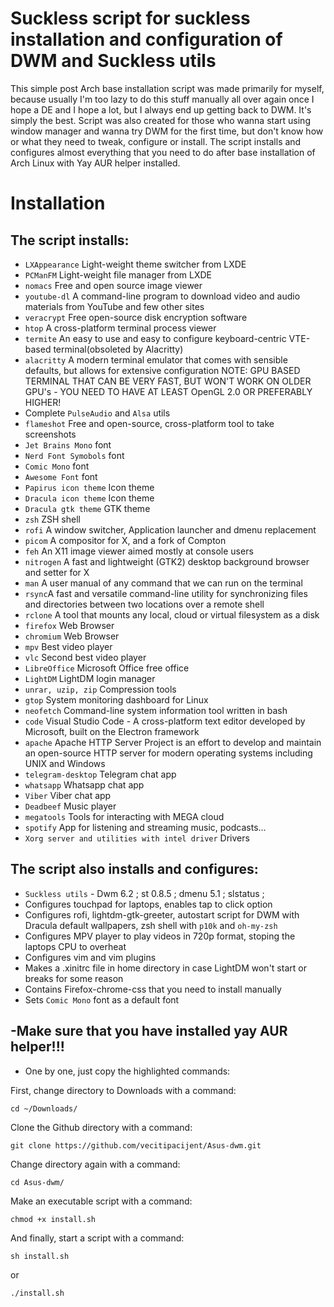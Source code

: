 # Suckless script for suckless installation and configuration of DWM and Suckless utils

This simple post Arch base installation script was made primarily for myself, because usually I'm too lazy to do this stuff manually all over again once I hope a DE and I hope a lot, but I always end up getting back to DWM. It's simply the best. Script was also created for those who wanna start using window manager and wanna try DWM for the first time, but don't know how or what they need to tweak, configure or install. The script installs and configures almost everything that you need to do after base installation of Arch Linux with Yay AUR helper installed.
                     
# Installation

## The script installs:
* `LXAppearance` Light-weight theme switcher from LXDE
* `PCManFM` Light-weight file manager from LXDE
* `nomacs` Free and open source image viewer
* `youtube-dl` A command-line program to download video and audio materials from YouTube and few other sites
* `veracrypt` Free open-source disk encryption software
* `htop`  A cross-platform terminal process viewer
* `termite` An easy to use and easy to configure keyboard-centric VTE-based terminal(obsoleted by Alacritty)
* `alacritty` A modern terminal emulator that comes with sensible defaults, but allows for extensive configuration NOTE: GPU BASED TERMINAL THAT CAN BE VERY FAST, BUT WON'T WORK ON OLDER GPU's - YOU NEED TO HAVE AT LEAST OpenGL 2.0 OR PREFERABLY HIGHER!
* Complete `PulseAudio` and `Alsa` utils
* `flameshot` Free and open-source, cross-platform tool to take screenshots
* `Jet Brains Mono` font
* `Nerd Font Symobols` font
* `Comic Mono` font
* `Awesome Font` font
* `Papirus icon theme` Icon theme
* `Dracula icon theme` Icon theme
* `Dracula gtk theme` GTK theme
* `zsh` ZSH shell
* `rofi` A window switcher, Application launcher and dmenu replacement
* `picom` A compositor for X, and a fork of Compton
* `feh` An X11 image viewer aimed mostly at console users
* `nitrogen` A fast and lightweight (GTK2) desktop background browser and setter for X
* `man` A user manual of any command that we can run on the terminal
* `rsync`A fast and versatile command-line utility for synchronizing files and directories between two locations over a remote shell
* `rclone` A tool that mounts any local, cloud or virtual filesystem as a disk
* `firefox` Web Browser
* `chromium` Web Browser
* `mpv` Best video player
* `vlc` Second best video player
* `LibreOffice` Microsoft Office free office
* `LightDM` LightDM login manager
* `unrar, uzip, zip` Compression tools
* `gtop` System monitoring dashboard for Linux
* `neofetch` Command-line system information tool written in bash
* `code` Visual Studio Code - A cross-platform text editor developed by Microsoft, built on the Electron framework
* `apache` Apache HTTP Server Project is an effort to develop and maintain an open-source HTTP server for modern operating systems including UNIX and Windows
* `telegram-desktop` Telegram chat app
* `whatsapp` Whatsapp chat app
* `Viber` Viber chat app
* `Deadbeef` Music player
* `megatools` Tools for interacting with MEGA cloud
* `spotify` App for listening and streaming music, podcasts...
* `Xorg server and utilities with intel driver` Drivers

## The script also installs and configures:
* `Suckless utils` - Dwm 6.2 ; st 0.8.5 ; dmenu 5.1 ; slstatus ;
* Configures touchpad for laptops, enables tap to click option
* Configures rofi, lightdm-gtk-greeter, autostart script for DWM with Dracula default wallpapers, zsh shell with `p10k` and `oh-my-zsh`
* Configures MPV player to play videos in 720p format, stoping the laptops CPU to overheat
* Configures vim and vim plugins
* Makes a .xinitrc file in home directory in case LightDM won't start or breaks for some reason
* Contains Firefox-chrome-css that you need to install manually
* Sets `Comic Mono` font as a default font

## -Make sure that you have installed yay AUR helper!!!

* One by one, just copy the highlighted commands:

First, change directory to Downloads with a command:

`cd ~/Downloads/`

Clone the Github directory with a command:

`git clone https://github.com/vecitipacijent/Asus-dwm.git`

Change directory again with a command:

`cd Asus-dwm/`

Make an executable script with a command:

`chmod +x install.sh`

And finally, start a script with a command:

`sh install.sh` 

or

`./install.sh`
